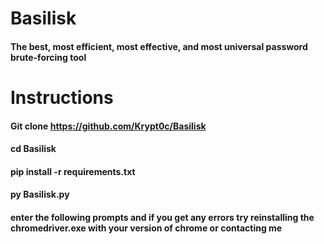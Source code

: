 # Basilisk
#### The best, most efficient, most effective, and most universal password brute-forcing tool 

# Instructions
#### Git clone https://github.com/Krypt0c/Basilisk
#### cd Basilisk
#### pip install -r requirements.txt
#### py Basilisk.py
#### enter the following prompts and if you get any errors try reinstalling the chromedriver.exe with your version of chrome or contacting me
